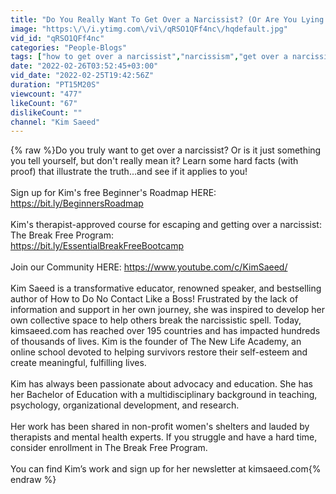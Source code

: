```yaml
---
title: "Do You Really Want To Get Over a Narcissist? (Or Are You Lying To Yourself?)"
image: "https:\/\/i.ytimg.com\/vi\/qRSO1QFf4nc\/hqdefault.jpg"
vid_id: "qRSO1QFf4nc"
categories: "People-Blogs"
tags: ["how to get over a narcissist","narcissism","get over a narcissist ex"]
date: "2022-02-26T03:52:45+03:00"
vid_date: "2022-02-25T19:42:56Z"
duration: "PT15M20S"
viewcount: "477"
likeCount: "67"
dislikeCount: ""
channel: "Kim Saeed"
---
```

{% raw %}Do you truly want to get over a narcissist?  Or is it just something you tell yourself, but don't really mean it?  Learn some hard facts (with proof) that illustrate the truth...and see if it applies to you!<br /><br />Sign up for Kim's free Beginner's Roadmap HERE: <br /><a rel="nofollow" target="blank" href="https://bit.ly/BeginnersRoadmap">https://bit.ly/BeginnersRoadmap</a><br /><br />Kim's therapist-approved course for escaping and getting over a narcissist:  The Break Free Program:<br /><a rel="nofollow" target="blank" href="https://bit.ly/EssentialBreakFreeBootcamp">https://bit.ly/EssentialBreakFreeBootcamp</a><br /><br />Join our Community HERE: <a rel="nofollow" target="blank" href="https://www.youtube.com/c/KimSaeed/">https://www.youtube.com/c/KimSaeed/</a><br /><br />Kim Saeed is a transformative educator, renowned speaker, and bestselling author of How to Do No Contact Like a Boss! Frustrated by the lack of information and support in her own journey, she was inspired to develop her own collective space to help others break the narcissistic spell. Today, kimsaeed.com has reached over 195 countries and has impacted hundreds of thousands of lives. Kim is the founder of The New Life Academy, an online school devoted to helping survivors restore their self-esteem and create meaningful, fulfilling lives.<br /><br />Kim has always been passionate about advocacy and education. She has her Bachelor of Education with a multidisciplinary background in teaching, psychology, organizational development, and research.<br /> <br />Her work has been shared in non-profit women's shelters and lauded by therapists and mental health experts. If you struggle and have a hard time, consider enrollment in The Break Free Program.<br /><br />You can find Kim’s work and sign up for her newsletter at kimsaeed.com{% endraw %}
